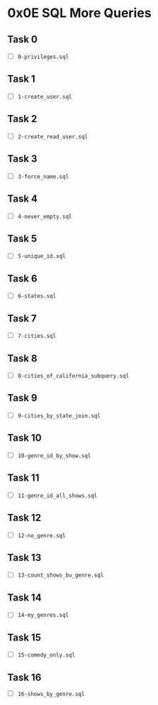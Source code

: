 # 0x0E SQL More Queries

## Task 0
- [ ] `0-privileges.sql`

## Task 1
- [ ] `1-create_user.sql`

## Task 2
- [ ] `2-create_read_user.sql`

## Task 3
- [ ] `3-force_name.sql`

## Task 4
- [ ] `4-never_empty.sql`

## Task 5
- [ ] `5-unique_id.sql`

## Task 6
- [ ] `6-states.sql`

## Task 7
- [ ] `7-cities.sql`

## Task 8
- [ ] `8-cities_of_california_subquery.sql`

## Task 9
- [ ] `9-cities_by_state_join.sql`

## Task 10
- [ ] `10-genre_id_by_show.sql`

## Task 11
- [ ] `11-genre_id_all_shows.sql`

## Task 12
- [ ] `12-no_genre.sql`

## Task 13
- [ ] `13-count_shows_bu_genre.sql`

## Task 14
- [ ] `14-my_genres.sql`

## Task 15
- [ ] `15-comedy_only.sql`

## Task 16
- [ ] `16-shows_by_genre.sql`

